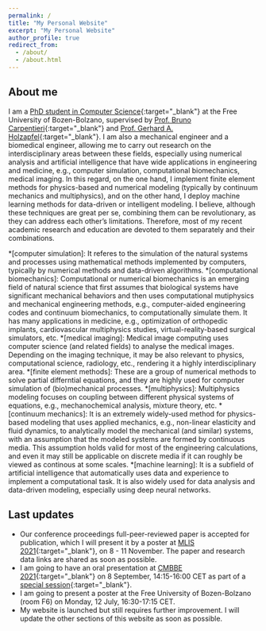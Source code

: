```yaml
---
permalink: /
title: "My Personal Website"
excerpt: "My Personal Website"
author_profile: true
redirect_from: 
  - /about/
  - /about.html
---
```

## About me
I am a [PhD student in Computer Science](https://www.unibz.it/en/faculties/computer-science/phd-computer-science/phd-students/phd/42428-seyed-shayan-sajjadinia){:target="_blank"} at the Free University of Bozen-Bolzano, supervised by [Prof. Bruno Carpentieri](https://www.unibz.it/en/faculties/computer-science/academic-staff/person/38064-bruno-carpentieri){:target="_blank"} and [Prof. Gerhard A. Holzapfel](https://www.biomech.tugraz.at/){:target="_blank"}. I am also a mechanical engineer and a biomedical engineer, allowing me to carry out research on the interdisciplinary areas between these fields, especially using numerical analysis and artificial intelligence that have wide applications in engineering and medicine, e.g., computer simulation, computational biomechanics, medical imaging. In this regard, on the one hand, I implement finite element methods for physics-based and numerical modeling (typically by continuum mechanics and multiphysics), and on the other hand, I deploy machine learning methods for data-driven or intelligent modeling. I believe, although these techniques are great per se, combining them can be revolutionary, as they can address each other’s limitations. Therefore, most of my recent academic research and education are devoted to them separately and their combinations.

*[computer simulation]: It referes to the simulation of the natural systems and processes using mathematical methods implemented by computers, typically by numerical methods and data-driven algorithms.
*[computational biomechanics]: Computational or numerical biomechanics is an emerging field of natural science that first assumes that biological systems have significant mechanical behaviors and then uses computational mutiphysics and mechanical engineering methods, e.g., computer-aided engineering codes and continuum biomechanics, to computationally simulate them. It has many applications in medicine, e.g., optimization of orthopedic implants, cardiovascular multiphysics studies, virtual-reality-based surgical simulators, etc.
*[medical imaging]: Medical image computing uses computer science (and related fields) to analyse the medical images. Depending on the imaging technique, it may be also relevant to physics, computational science, radiology, etc., rendering it a highly interdisciplinary area.
*[finite element methods]: These are a group of numerical methods to solve partial differntial equations, and they are highly used for computer simulation of (bio)mechanical processes.
*[multiphysics]: Multiphysics modeling focuses on coupling between different physical systems of equations, e.g., mechanochemical analysis, mixture theory, etc.
*[continuum mechanics]: It is an extremely widely-used method for physics-based modeling that uses applied mechanics, e.g., non-linear elasticity and fluid dynamics, to analytically model the mechanical (and similar) systems, with an assumption that the modeled systems are formed by continuous media. This assumption holds valid for most of the engineering calculations, and even it may still be applicable on discrete media if it can roughly be viewed as continous at some scales.
*[machine learning]: It is a subfield of artificial intelligence that automatically uses data and experience to implement a computational task. It is also widely used for data analysis and data-driven modeling, especially using deep neural networks.


## Last updates
- Our conference proceedings full-peer-reviewed paper is accepted for publication, which I will present it by a poster at [MLIS 2021](http://www.machinelearningconf.org/){:target="_blank"}, on 8 - 11 November. The paper and research data links are shared as soon as possible.
- I am going to have an oral presentation at [CMBBE 2021](https://www.cmbbe-symposium.com/2021/){:target="_blank"} on 8 September, 14:15-16:00 CET as part of a [special session](https://program.m-anage.com/cmbbe2021/en-US/ProgramSearch/Program/?searchstring=&programid=98728&pProgramGrade=All&pHideLogin=False&pHidePersonal=False&pShowPrivate=False){:target="_blank"}.
- I am going to present a poster at the Free University of Bozen-Bolzano (room F6) on Monday, 12 July, 16:30-17:15 CET.
- My website is launched but still requires further improvement. I will update the other sections of this website as soon as possible.